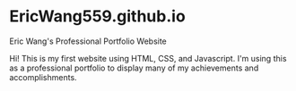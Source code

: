 # EricWang559.github.io
Eric Wang's Professional Portfolio Website

Hi! This is my first website using HTML, CSS, and Javascript.
I'm using this as a professional portfolio to display many of my achievements and accomplishments.